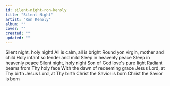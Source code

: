 ```yaml
---
id: silent-night-ron-kenoly
title: "Silent Night"
artist: "Ron Kenoly"
album: ""
cover: ""
created: ""
updated: ""
---
```


Silent night, holy night!
All is calm, all is bright
Round yon virgin, mother and child
Holy infant so tender and mild
Sleep in heavenly peace
Sleep in heavenly peace
Silent night, holy night
Son of God love's pure light
Radiant beams from Thy holy face
With the dawn of redeeming grace
Jesus Lord, at Thy birth
Jesus Lord, at Thy birth
Christ the Savior is born
Christ the Savior is born
